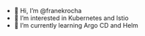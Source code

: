 - 👋 Hi, I’m @franekrocha
- 👀 I’m interested in Kubernetes and Istio
- 🌱 I’m currently learning Argo CD and Helm

<!---
franekrocha/franekrocha is a ✨ special ✨ repository because its `README.md` (this file) appears on your GitHub profile.
You can click the Preview link to take a look at your changes.
--->
